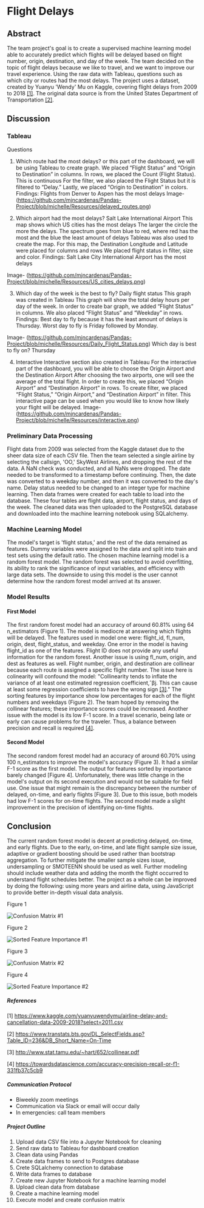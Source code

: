 # Flight Delays


## Abstract

The team project's goal is to create a supervised machine learning model able to accurately predict which flights will be delayed based on flight number, origin, destination, and day of the week. The team decided on the topic of flight delays because we like to travel, and we want to improve our travel experience. Using the raw data with Tableau, questions such as which city or routes had the most delays. The project uses a dataset, created by Yuanyu 'Wendy' Mu on Kaggle, covering flight delays from 2009 to 2018 [[1]](#1). The original data source is from the United States Department of Transportation [[2]](#2).


## Discussion


### Tableau
Questions
1. Which route had the most delays? 
or this part of the dashboard, we will be using Tableau to create graph.
We placed “Flight Status” and “Origin to Destination” in columns.
In rows, we placed the Count (Flight Status). This is continuous
For the filter, we also placed the Flight Status but it is filtered to “Delay.”
Lastly, we placed “Origin to Destination” in colors.
Findings: Flights from Denver to Aspen has the most delays
Image- (https://github.com/mjncardenas/Pandas-Project/blob/michelle/Resources/delayed_routes.png)

2. Which airport had the most delays? Salt Lake International Airport
This map shows which US cities has the most delays
The larger the circle the more the delays.
The spectrum goes from blue to red, where red has the most and the blue the least amount of delays
Tableau was also used to create the map.
For this map, the Destination Longitude and Latitude were placed for columns and rows
We placed flight status in filter, size and color.
Findings: Salt Lake City International Airport has the most delays 

Image- (https://github.com/mjncardenas/Pandas-Project/blob/michelle/Resources/US_cities_delays.png)

3. Which day of the week is the best to fly?
Daily flight status
This graph was created in Tableau
This graph will show the total delay hours per day of the week.
In order to create bar graph, we added “Flight Status” in columns.
We also placed “Flight Status” and “Weekday” in rows.
 Findings: Best day to fly because it has the least amount of delays is Thursday. Worst day to fly is Friday followed by Monday.

Image- (https://github.com/mjncardenas/Pandas-Project/blob/michelle/Resources/Daily_Flight_Status.png)
Which day is best to fly on? Thursday

4. Interactive
Interactive section also created in Tableau
For the interactive part of the dashboard, you will be able to choose the Origin Airport and the Destination Airport
After choosing the two airports, one will see the average of the total flight.
In order to create this, we placed “Origin Airport” and “Destination Airport” in rows.
To create filter, we placed “Flight Status,” “Origin Airport,” and “Destination Airport” in filter. 
This interactive page can be used when you would like to know how likely your flight will be delayed.
Image- (https://github.com/mjncardenas/Pandas-Project/blob/michelle/Resources/interactive.png)



### Preliminary Data Processing

Flight data from 2009 was selected from the Kaggle dataset due to the sheer data size of each CSV file. Then the team selected a single airline by selecting the callsign, 'OO,' SkyWest Airlines, and dropping the rest of the data. A NaN check was conducted, and all NaNs were dropped. The date needed to be transformed to a timestamp before continuing. Then, the date was converted to a weekday number, and then it was converted to the day's name. Delay status needed to be changed to an integer type for machine learning. Then data frames were created for each table to load into the database. These four tables are flight data, airport, flight status, and days of the week. The cleaned data was then uploaded to the PostgreSQL database and downloaded into the machine learning notebook using SQLalchemy.

### Machine Learning Model

The model's target is 'flight status,' and the rest of the data remained as features. Dummy variables were assigned to the data and split into train and test sets using the default ratio. The chosen machine learning model is a random forest model. The random forest was selected to avoid overfitting, its ability to rank the significance of input variables, and efficiency with large data sets. The downside to using this model is the user cannot determine how the random forest model arrived at its answer.

### Model Results

#### First Model

The first random forest model had an accuracy of around 60.81% using 64 n_estimators (Figure 1). The model is mediocre at answering which flights will be delayed. The features used in model one were: flight_id, fl_num, origin, dest, flight_status, and weekday. One error in the model is having flight_id as one of the features. Flight ID does not provide any useful information for the random forest. Another issue is using fl_num, origin, and dest as features as well. Flight number, origin, and destination are collinear because each route is assigned a specific flight number. The issue here is colinearity will confound the model: "Collinearity tends to inflate the variance of at least one estimated regression coefficient,ˆβj. This can cause at least some regression coefficients to have the wrong sign [[3]](#3)." The sorting features by importance show low percentages for each of the flight numbers and weekdays (Figure 2). The team hoped by removing the collinear features; these importance scores could be increased. Another issue with the model is its low F-1 score. In a travel scenario, being late or early can cause problems for the traveler. Thus, a balance between precision and recall is required [[4]](#4).

#### Second Model

The second random forest model had an accuracy of around 60.70% using 100 n_estimators to improve the model's accuracy (Figure 3). It had a similar F-1 score as the first model. The output for features sorted by importance barely changed [Figure 4]. Unfortunately, there was little change in the model's output on its second execution and would not be suitable for field use. One issue that might remain is the discrepancy between the number of delayed, on-time, and early flights [Figure 3]. Due to this issue, both models had low F-1 scores for on-time flights. The second model made a slight improvement in the precision of identifying on-time flights.


## Conclusion

The current random forest model is decent at predicting delayed, on-time, and early flights. Due to the early, on-time, and late flight sample size issue, adaptive or gradient boosting should be used rather than bootstrap aggregation. To further mitigate the smaller sample sizes issue, undersampling or SMOTEENN should be used as well. Further modeling should include weather data and adding the month the flight occurred to understand flight schedules better. The project as a whole can be improved by doing the following: using more years and airline data, using JavaScript to provide better in-depth visual data analysis.


Figure 1





![Confusion Matrix #1](https://github.com/mjncardenas/Pandas-Project/blob/max/Resources/images/random_forest_first_instance_confusion_matrix.png)







Figure 2





![Sorted Feature Importance #1](https://github.com/mjncardenas/Pandas-Project/blob/max/Resources/images/random_forest_first_instance_sorted_features.png)




Figure 3





![Confusion Matrix #2](https://github.com/mjncardenas/Pandas-Project/blob/max/Resources/images/random_forest_second_instance_confusion_matrix.png)







Figure 4



![Sorted Feature Importance #2](https://github.com/mjncardenas/Pandas-Project/blob/max/Resources/images/random_forest_second_instance_sorted_features.png)



##### References

<a id='1'>[1]</a>
https://www.kaggle.com/yuanyuwendymu/airline-delay-and-cancellation-data-2009-2018?select=2011.csv

<a id='2'>[2]</a>
https://www.transtats.bts.gov/DL_SelectFields.asp?Table_ID=236&DB_Short_Name=On-Time

<a id='3'>[3]</a>
http://www.stat.tamu.edu/~hart/652/collinear.pdf

<a id='4'>[4]</a>
https://towardsdatascience.com/accuracy-precision-recall-or-f1-331fb37c5cb9



##### Communication Protocol

* Biweekly zoom meetings
* Communication via Slack or email will occur daily
* In emergencies: call team members

##### Project Outline

1. Upload data CSV file into a Jupyter Notebook for cleaning
2. Send raw data to Tableau for dashboard creation
3. Clean data using Pandas
4. Create data frames to send to Postgres database
5. Crete SQLalchemy connection to database
6. Write data frames to database
7. Create new Jupyter Notebook for a machine learning model
8. Upload clean data from database
9. Create a machine learning model
10. Execute model and create confusion matrix
